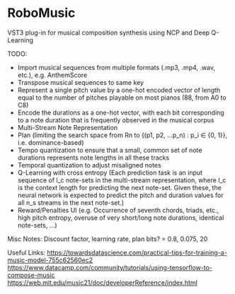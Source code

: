# RoboMusic
VST3 plug-in for musical composition synthesis using NCP and Deep Q-Learning

TODO:
- Import musical sequences from multiple formats (.mp3, .mp4, .wav, etc.), e.g. AnthemScore
- Transpose musical sequences to same key
- Represent a single pitch value by a one-hot encoded vector of length equal to the number of pitches playable on most pianos (88, from A0 to C8)
- Encode the durations as a one-hot vector, with each bit corresponding to a note duration that is frequently observed in the musical corpus
- Multi-Stream Note Representation
- Plan (limiting the search space from Rn to {(p1, p2, ...p_n) : p_i ∈ {0, 1}}, i.e. dominance-based)
- Tempo quantization to ensure that a small, common set of note durations represents note lengths in all these tracks
- Temporal quantization to adjust misaligned notes
- Q-Learning with cross entropy (Each prediction task is an input sequence of l_c note-sets in the multi-stream representation, where l_c is the context length for predicting the next note-set. Given these, the neural network is expected to predict the pitch and duration values for all n_s streams in the next note-set.)
- Reward/Penalties UI (e.g. Occurrence of seventh chords, triads, etc., high pitch entropy, overuse of very short/long note durations, identical note-sets, ...)


Misc Notes:
Discount factor, learning rate, plan bits? = 0.8, 0.075, 20

Useful Links:
https://towardsdatascience.com/practical-tips-for-training-a-music-model-755c62560ec2
https://www.datacamp.com/community/tutorials/using-tensorflow-to-compose-music
https://web.mit.edu/music21/doc/developerReference/index.html
